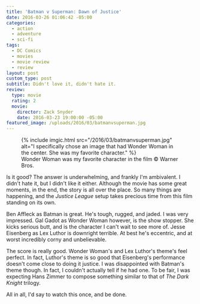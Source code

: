 ```yaml
---
title: 'Batman v Superman: Dawn of Justice'
date: 2016-03-26 01:06:42 -05:00
categories:
  - action
  - adventure
  - sci-fi
tags:
  - DC Comics
  - movies
  - movie review
  - review
layout: post
custom_type: post
subtitle: Didn't love it, didn't hate it.
review:
  type: movie
  rating: 2
  movie:
    director: Zack Snyder
    date: 2016-03-23 19:00:00 -05:00
featured_image: /uploads/2016/03/batmanvsuperman.jpg
---
```


<figure class="extendout">
  {% include imgic.html src="/2016/03/batmanvsuperman.jpg" alt="I specifically chose an image that had Wonder Woman in the center. She was my favorite character." %}
  <figcaption>Wonder Woman was my favorite character in the film <span class="image__copyright">© Warner Bros.</span></figcaption>
</figure>

Is it good? The answer is underwhelming, and frankly I'm ambivalent. I didn't hate it, but I didn't like it either. Although the movie has some great moments, in the end, the story is all over the place. So many things are happening, and the _Justice League_ setup takes precious time from this film standing on its own.

Ben Affleck as Batman is great. He's tough, rugged, and jaded. I was very impressed. Gal Gadot as Wonder Woman however, is the show stopper. She kicks serious butt, and is the character I can't wait to see more of. Jesse Eisenberg as Lex Luthor is downright terrible. At best he's eccentric, and at worst incredibly corny and unbelievable.

The score is really good. Wonder Woman's and Lex Luthor's theme's feel perfect. In fact, Luthor's theme is so good that Eisenberg's performance doesn't come close to doing it justice. I was disappointed with Batman's theme though. In fact, I couldn't actually tell if he had one. To be fair, I was expecting Hans Zimmer to compose something similar to that of _The Dark Knight_ trilogy.

All in all, I'd say to watch this once, and be done.
